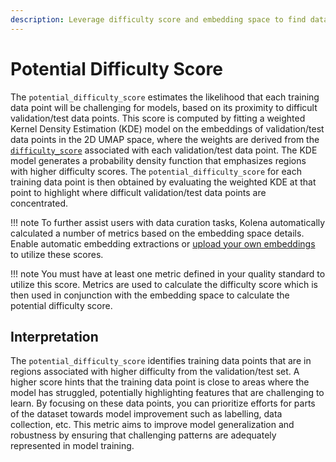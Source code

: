 ```yaml
---
description: Leverage difficulty score and embedding space to find data for labeling or training
---
```


# Potential Difficulty Score

The `potential_difficulty_score` estimates the likelihood that each training data point will be challenging for models, based
on its proximity to difficult validation/test data points. This score is computed by fitting a weighted Kernel Density
Estimation (KDE) model on the embeddings of validation/test data points in the 2D UMAP space, where the weights are derived
from the [`difficulty_score`](./difficulty-score.md) associated with each validation/test data point.
The KDE model generates a probability density
function that emphasizes regions with higher difficulty scores. The `potential_difficulty_score` for each training data point
is then obtained by evaluating the weighted KDE at that point to highlight where difficult validation/test data points are
concentrated.

!!! note
    To further assist users with data curation tasks, Kolena automatically calculated a number of metrics
    based on the embedding space details. Enable automatic embedding extractions or
    [upload your own embeddings](../dataset/advanced-usage/upload-embeddings.md) to
    utilize these scores.

!!! note
    You must have at least one metric defined in your quality standard to utilize this score. Metrics are used
    to calculate the difficulty score which is then used in conjunction with the embedding space to calculate the
    potential difficulty score.

## Interpretation

The `potential_difficulty_score` identifies training data points that are in regions associated with higher difficulty from
the validation/test set. A higher score hints that the training data point is close to areas where the model has struggled,
potentially highlighting features that are challenging to learn. By focusing on these data points, you can prioritize
efforts for parts of the dataset towards model improvement such as labelling, data collection, etc. This metric aims to
improve model generalization and robustness by ensuring that challenging patterns are adequately represented in model
training.
